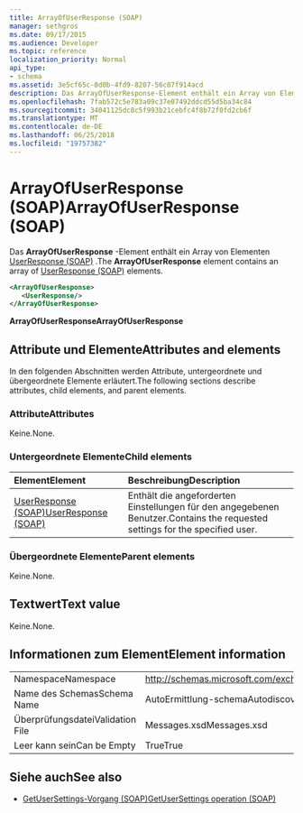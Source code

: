 ```yaml
---
title: ArrayOfUserResponse (SOAP)
manager: sethgros
ms.date: 09/17/2015
ms.audience: Developer
ms.topic: reference
localization_priority: Normal
api_type:
- schema
ms.assetid: 3e5cf65c-8d0b-4fd9-8207-56c07f914acd
description: Das ArrayOfUserResponse-Element enthält ein Array von Elementen UserResponse (SOAP).
ms.openlocfilehash: 7fab572c5e783a09c37e07492ddcd55d5ba34c84
ms.sourcegitcommit: 34041125dc8c5f993b21cebfc4f8b72f0fd2cb6f
ms.translationtype: MT
ms.contentlocale: de-DE
ms.lasthandoff: 06/25/2018
ms.locfileid: "19757382"
---
```

# <a name="arrayofuserresponse-soap"></a><span data-ttu-id="3bfb3-103">ArrayOfUserResponse (SOAP)</span><span class="sxs-lookup"><span data-stu-id="3bfb3-103">ArrayOfUserResponse (SOAP)</span></span>

<span data-ttu-id="3bfb3-104">Das **ArrayOfUserResponse** -Element enthält ein Array von Elementen [UserResponse (SOAP)](userresponse-soap.md) .</span><span class="sxs-lookup"><span data-stu-id="3bfb3-104">The **ArrayOfUserResponse** element contains an array of [UserResponse (SOAP)](userresponse-soap.md) elements.</span></span> 
  
```XML
<ArrayOfUserResponse>
   <UserResponse/>
</ArrayOfUserResponse>
```

 <span data-ttu-id="3bfb3-105">**ArrayOfUserResponse**</span><span class="sxs-lookup"><span data-stu-id="3bfb3-105">**ArrayOfUserResponse**</span></span>
## <a name="attributes-and-elements"></a><span data-ttu-id="3bfb3-106">Attribute und Elemente</span><span class="sxs-lookup"><span data-stu-id="3bfb3-106">Attributes and elements</span></span>

<span data-ttu-id="3bfb3-107">In den folgenden Abschnitten werden Attribute, untergeordnete und übergeordnete Elemente erläutert.</span><span class="sxs-lookup"><span data-stu-id="3bfb3-107">The following sections describe attributes, child elements, and parent elements.</span></span>
  
### <a name="attributes"></a><span data-ttu-id="3bfb3-108">Attribute</span><span class="sxs-lookup"><span data-stu-id="3bfb3-108">Attributes</span></span>

<span data-ttu-id="3bfb3-109">Keine.</span><span class="sxs-lookup"><span data-stu-id="3bfb3-109">None.</span></span>
  
### <a name="child-elements"></a><span data-ttu-id="3bfb3-110">Untergeordnete Elemente</span><span class="sxs-lookup"><span data-stu-id="3bfb3-110">Child elements</span></span>

|<span data-ttu-id="3bfb3-111">**Element**</span><span class="sxs-lookup"><span data-stu-id="3bfb3-111">**Element**</span></span>|<span data-ttu-id="3bfb3-112">**Beschreibung**</span><span class="sxs-lookup"><span data-stu-id="3bfb3-112">**Description**</span></span>|
|:-----|:-----|
|[<span data-ttu-id="3bfb3-113">UserResponse (SOAP)</span><span class="sxs-lookup"><span data-stu-id="3bfb3-113">UserResponse (SOAP)</span></span>](userresponse-soap.md) <br/> |<span data-ttu-id="3bfb3-114">Enthält die angeforderten Einstellungen für den angegebenen Benutzer.</span><span class="sxs-lookup"><span data-stu-id="3bfb3-114">Contains the requested settings for the specified user.</span></span>  <br/> |
   
### <a name="parent-elements"></a><span data-ttu-id="3bfb3-115">Übergeordnete Elemente</span><span class="sxs-lookup"><span data-stu-id="3bfb3-115">Parent elements</span></span>

<span data-ttu-id="3bfb3-116">Keine.</span><span class="sxs-lookup"><span data-stu-id="3bfb3-116">None.</span></span>
  
## <a name="text-value"></a><span data-ttu-id="3bfb3-117">Textwert</span><span class="sxs-lookup"><span data-stu-id="3bfb3-117">Text value</span></span>

<span data-ttu-id="3bfb3-118">Keine.</span><span class="sxs-lookup"><span data-stu-id="3bfb3-118">None.</span></span>
  
## <a name="element-information"></a><span data-ttu-id="3bfb3-119">Informationen zum Element</span><span class="sxs-lookup"><span data-stu-id="3bfb3-119">Element information</span></span>

|||
|:-----|:-----|
|<span data-ttu-id="3bfb3-120">Namespace</span><span class="sxs-lookup"><span data-stu-id="3bfb3-120">Namespace</span></span>  <br/> |http://schemas.microsoft.com/exchange/2010/Autodiscover  <br/> |
|<span data-ttu-id="3bfb3-121">Name des Schemas</span><span class="sxs-lookup"><span data-stu-id="3bfb3-121">Schema Name</span></span>  <br/> |<span data-ttu-id="3bfb3-122">AutoErmittlung-schema</span><span class="sxs-lookup"><span data-stu-id="3bfb3-122">Autodiscover schema</span></span>  <br/> |
|<span data-ttu-id="3bfb3-123">Überprüfungsdatei</span><span class="sxs-lookup"><span data-stu-id="3bfb3-123">Validation File</span></span>  <br/> |<span data-ttu-id="3bfb3-124">Messages.xsd</span><span class="sxs-lookup"><span data-stu-id="3bfb3-124">Messages.xsd</span></span>  <br/> |
|<span data-ttu-id="3bfb3-125">Leer kann sein</span><span class="sxs-lookup"><span data-stu-id="3bfb3-125">Can be Empty</span></span>  <br/> |<span data-ttu-id="3bfb3-126">True</span><span class="sxs-lookup"><span data-stu-id="3bfb3-126">True</span></span>  <br/> |
   
## <a name="see-also"></a><span data-ttu-id="3bfb3-127">Siehe auch</span><span class="sxs-lookup"><span data-stu-id="3bfb3-127">See also</span></span>

- [<span data-ttu-id="3bfb3-128">GetUserSettings-Vorgang (SOAP)</span><span class="sxs-lookup"><span data-stu-id="3bfb3-128">GetUserSettings operation (SOAP)</span></span>](getusersettings-operation-soap.md)

